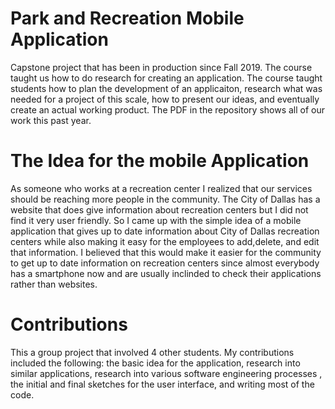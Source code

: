 # Park and Recreation Mobile Application
Capstone project that has been in production since Fall 2019. The course taught us how to do research for creating an application. The course taught students how to plan the development of an applicaiton, research what was needed for a project of this scale, how to present our ideas, and eventually create an actual working product. 
The PDF in the repository shows all of our work this past year. 

# The Idea for the mobile Application
As someone who works at a recreation center I realized that our services should be reaching more people in the community. The City of Dallas has a website that does give information about recreation centers but I did not find it very user friendly. So I came up with the simple idea of a mobile application that gives up to date information about City of Dallas recreation centers while also making it easy for the employees to add,delete, and edit that information. I believed that this would make it easier for the community to get up to date information on recreation centers since almost everybody has a smartphone now and are usually inclinded to check their applications rather than websites. 

# Contributions
This a group project that involved 4 other students. My contributions included the following: the basic idea for the application, research into similar applications, research into various software engineering processes , the initial and final sketches for the user interface, and writing most of the code. 
